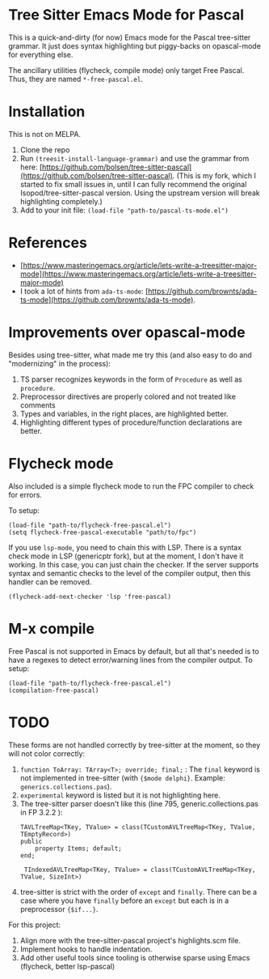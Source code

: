 # Tree Sitter Emacs Mode for Pascal

This is a quick-and-dirty (for now) Emacs mode for the Pascal tree-sitter grammar. It just does syntax highlighting but piggy-backs on opascal-mode for everything else.

The ancillary utilities (flycheck, compile mode) only target Free Pascal. Thus, they are named `*-free-pascal.el`.

# Installation

This is not on MELPA.

1. Clone the repo
2. Run `(treesit-install-language-grammar)` and use the grammar from here: [https://github.com/bolsen/tree-sitter-pascal](https://github.com/bolsen/tree-sitter-pascal). (This is my fork, which I started to fix small issues in, until I can fully recommend the original Isopod/tree-sitter-pascal version. Using the upstream version will break highlighting completely.)
2. Add to your init file: `(load-file "path-to/pascal-ts-mode.el")`

# References

- [https://www.masteringemacs.org/article/lets-write-a-treesitter-major-mode](https://www.masteringemacs.org/article/lets-write-a-treesitter-major-mode)
- I took a lot of hints from `ada-ts-mode`: [https://github.com/brownts/ada-ts-mode](https://github.com/brownts/ada-ts-mode).

# Improvements over opascal-mode

Besides using tree-sitter, what made me try this (and also easy to do and "modernizing" in the process):

1. TS parser recognizes keywords in the form of `Procedure` as well as `procedure`.
2. Preprocessor directives are properly colored and not treated like comments
3. Types and variables, in the right places, are highlighted better.
4. Highlighting different types of procedure/function declarations are better.

# Flycheck mode

Also included is a simple flycheck mode to run the FPC compiler to check for errors.

To setup:

```
(load-file "path-to/flycheck-free-pascal.el")
(setq flycheck-free-pascal-executable "path/to/fpc")
```

If you use `lsp-mode`, you need to chain this with LSP. There is a syntax check mode in LSP (genericptr fork), but at the moment, I don't have it working. In this case, you can just chain the checker. If the server supports syntax and semantic checks to the level of the compiler output, then this handler can be removed.

```
(flycheck-add-next-checker 'lsp 'free-pascal)
```

# M-x compile

Free Pascal is not supported in Emacs by default, but all that's needed is to have a regexes to detect error/warning lines from the compiler output. To setup:

```
(load-file "path-to/flycheck-free-pascal.el")
(compilation-free-pascal)
```

# TODO

These forms are not handled correctly by tree-sitter at the moment, so they will not color correctly:

1. `function ToArray: TArray<T>; override; final;` : The `final` keyword is not implemented in tree-sitter (with `{$mode delphi}`. Example: `generics.collections.pas`).
2. `experimental` keyword is listed but it is not highlighting here.
3. The tree-sitter parser doesn't like this (line 795, generic.collections.pas in FP 3.2.2 ):
   ```
   TAVLTreeMap<TKey, TValue> = class(TCustomAVLTreeMap<TKey, TValue, TEmptyRecord>)
   public
       property Items; default;
   end;

    TIndexedAVLTreeMap<TKey, TValue> = class(TCustomAVLTreeMap<TKey, TValue, SizeInt>)
    ```
4. tree-sitter is strict with the order of `except` and `finally`. There can be a case where you have `finally` before an `except` but each is in a preprocessor `{$if...}`.

For this project:

1. Align more with the tree-sitter-pascal project's highlights.scm file.
2. Implement hooks to handle indentation.
3. Add other useful tools since tooling is otherwise sparse using Emacs (flycheck, better lsp-pascal)
